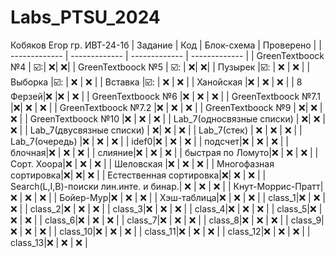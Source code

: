 # Labs_PTSU_2024
Кобяков Егор гр. ИВТ-24-1б
| Задание | Код | Блок-схема | Проверено |
| ------------- | ------------- | ------------- | ------------- |
| GreenTextboock №4 | ☑️:| :x:| :x:|
| GreenTextboock №5 | ☑️: | :x:| :x:|
| Пузырек |☑️: | :x:  | :x:  |
| Выборка |☑️: | :x:  | :x:  |
| Вставка |☑️: | :x:  | :x:  |
| Ханойская |:x: | :x:  | :x:  |
| 8 Ферзей|:x:  |:x:  | :x:  |
| GreenTextboock №6 |:x:  | :x:  | :x:  |
| GreenTextboock №7.1 |:x:| :x:  | :x:  |
| GreenTextboock №7.2 |:x:  | :x:  | :x:  |
| GreenTextboock №9 | :x:| :x:  |  :x:  |
| GreenTextboock №10 |:x: | :x:  | :x:  |
| Lab_7(односвязные списки) | :x:| :x:  | :x:  |
| Lab_7(двусвязные списки) | :x:| :x:  | :x:  |
| Lab_7(стек) | :x: | :x:  | :x:  |
| Lab_7(очередь) |:x:  | :x:  | :x:  |
| idef0|:x:  | :x:  |  :x:  |
| подсчет|:x: | :x:  | :x:  |
| блочная|:x: | :x:  | :x:  |
| слияние|:x: | :x:  | :x:  |
| быстрая по Ломуто|:x: | :x:  | :x:  |
| Сорт. Хоора|:x: | :x:  | :x:  |
| Шеловская |:x: | :x:  | :x:  |
| Многофазная сортировка|:x:| :x:| :x:  |
| Естественная сортировка|:x:| :x:  | :x:  |
| Search(L,I,B)-поиски лин.инте. и бинар.| :x: | :x:  | :x:  |
| Кнут-Моррис-Пратт|:x: | :x:  | :x:  |
| Бойер-Мур|:x: | :x:  | :x:  |
| Хэш-таблица|:x:  | :x:  | :x:  |
| class_1|:x: | :x:  | :x:  |
| class_2|:x:  | :x:  | :x:  |
| class_3|:x:  | :x:  | :x:  |
| class_4|:x:  | :x:  | :x:  |
| class_5|:x:  | :x:  | :x:  |
| class_6|:x:  | :x:  | :x:  |
| class_7|:x:  | :x:  | :x:  |
| class_8|:x:  | :x:  | :x:  |
| class_9|:x:  | :x:  | :x:  |
| class_10|:x:  | :x:  | :x:  |
| class_11|:x:  | :x:  | :x:  |
| class_12|:x:  | :x:  | :x:  |
| class_13|:x:  | :x:  | :x:  |
